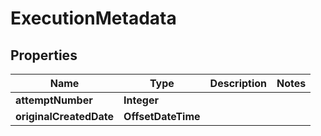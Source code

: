 

# ExecutionMetadata


## Properties

| Name | Type | Description | Notes |
|------------ | ------------- | ------------- | -------------|
|**attemptNumber** | **Integer** |  |  |
|**originalCreatedDate** | **OffsetDateTime** |  |  |



